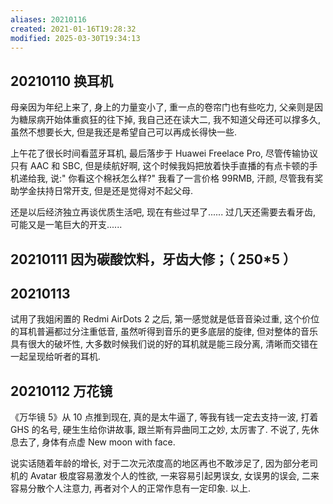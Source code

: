 ```yaml
---
aliases: 20210116
created: 2021-01-16T19:28:32
modified: 2025-03-30T19:34:13
---
```


## 20210110 换耳机

母亲因为年纪上来了, 身上的力量变小了, 重一点的卷帘门也有些吃力, 父亲则是因为糖尿病开始体重疯狂的往下掉, 我自己还在读大二, 我不知道父母还可以撑多久, 虽然不想要长大, 但是我还是希望自己可以再成长得快一些.

上午花了很长时间看蓝牙耳机, 最后落步于 Huawei Freelace Pro, 尽管传输协议只有 AAC 和 SBC, 但是续航好啊, 这个时候我妈把放着快手直播的有点卡顿的手机递给我, 说:" 你看这个棉袄怎么样?" 我看了一言价格 99RMB, 汗颜, 尽管我有奖助学金扶持日常开支, 但是还是觉得对不起父母.

还是以后经济独立再谈优质生活吧, 现在有些过早了...... 过几天还需要去看牙齿, 可能又是一笔巨大的开支......

## 20210111 因为碳酸饮料，牙齿大修；（ 250*5 ）

## 20210113

试用了我姐闲置的 Redmi AirDots 2 之后, 第一感觉就是低音音染过重, 这个价位的耳机普遍都过分注重低音, 虽然听得到音乐的更多底层的旋律, 但对整体的音乐具有很大的破坏性, 大多数时候我们说的好的耳机就是能三段分离, 清晰而交错在一起呈现给听者的耳机.

## 20210112 万花镜

《万华镜 5》从 10 点推到现在, 真的是太牛逼了, 等我有钱一定去支持一波, 打着 GHS 的名号, 硬生生给你讲故事, 跟兰斯有异曲同工之妙, 太厉害了. 不说了, 先休息去了, 身体有点虚 New moon with face.

说实话随着年龄的增长, 对于二次元浓度高的地区再也不敢涉足了, 因为部分老司机的 Avatar 极度容易激发个人的性欲, 一来容易引起男误女, 女误男的误会, 二来容易分散个人注意力, 再者对个人的正常作息有一定印象. 以上.
